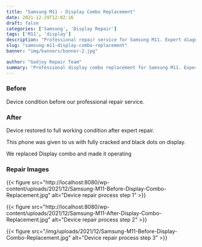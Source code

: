```yaml
---
title: "Samsung M11 - Display Combo Replacement"
date: 2021-12-29T12:02:16
draft: false
categories: ['Samsung', 'Display Repair']
tags: ['M11', 'display']
description: "Professional repair service for Samsung M11. Expert diagnosis and quality repairs in Bangalore."
slug: "samsung-m11-display-combo-replacement"
banner: "img/banners/banner-2.jpg"

author: "Gadjoy Repair Team"
summary: "Professional display combo replacement for Samsung M11. Expert technicians, quality parts, warranty included."
---
```


### Before

Device condition before our professional repair service.

### After

Device restored to full working condition after expert repair.

This phone was given to us with fully cracked and black dots on display.

We replaced Display combo and made it operating

### Repair Images

{{< figure src="http://localhost:8080/wp-content/uploads/2021/12/Samsung-M11-Before-Display-Combo-Replacement.jpg" alt="Device repair process step 1" >}}

{{< figure src="http://localhost:8080/wp-content/uploads/2021/12/Samsung-M11-After-Display-Combo-Replacement.jpg" alt="Device repair process step 2" >}}

{{< figure src="/img/uploads/2021/12/Samsung-M11-Before-Display-Combo-Replacement.jpg" alt="Device repair process step 3" >}}

